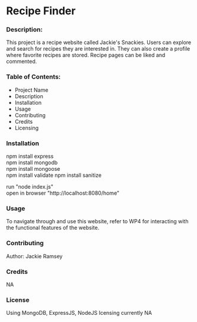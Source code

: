 # Recipe Finder

### Description:
This project is a recipe website called Jackie's Snackies. Users can explore and search for recipes they are interested in.
They can also create a profile where favorite recipes are stored. Recipe pages can be liked and commented.

### Table of Contents:
* Project Name
* Description
* Installation
* Usage
* Contributing
* Credits
* Licensing

### Installation
npm install express  
npm install mongodb  
npm install mongoose  
npm install validate
npm install sanitize

run "node index.js"  
open in browser "http://localhost:8080/home"  

### Usage
To navigate through and use this website, refer to WP4 for interacting with the functional
features of the website.

### Contributing
Author: Jackie Ramsey

### Credits
NA

### License
Using MongoDB, ExpressJS, NodeJS
Icensing currently NA
